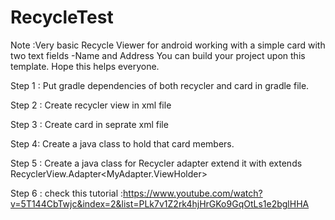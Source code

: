 # RecycleTest

Note :Very basic Recycle Viewer for android working with a simple card with two text fields -Name and Address
You can build your project upon this template.
Hope this helps everyone.

Step 1 :  Put gradle dependencies of both recycler and card in gradle file.

Step 2 : Create recycler view in xml file

Step 3 : Create card in seprate xml file

Step 4: Create a java class to hold that card members.

Step 5 : Create a java class for Recycler adapter extend it with extends RecyclerView.Adapter<MyAdapter.ViewHolder>

Step 6 : check this tutorial :https://www.youtube.com/watch?v=5T144CbTwjc&index=2&list=PLk7v1Z2rk4hjHrGKo9GqOtLs1e2bglHHA

